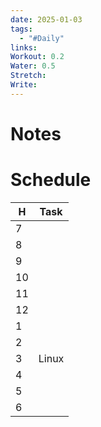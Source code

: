 ```yaml
---
date: 2025-01-03
tags:
  - "#Daily"
links: 
Workout: 0.2
Water: 0.5
Stretch: 
Write:
---
```

# Notes

# Schedule

| H   | Task  |
| --- | ----- |
| 7   |       |
| 8   |       |
| 9   |       |
| 10  |       |
| 11  |       |
| 12  |       |
| 1   |       |
| 2   |       |
| 3   | Linux |
| 4   |       |
| 5   |       |
| 6   |       |
